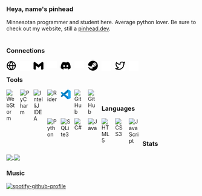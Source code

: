 ### Heya, name's pinhead
Minnesotan programmer and student here. Average python lover. 
Be sure to check out my website, still a [pinhead.dev](https://pinhead.dev). 
<br />
<br />

### Connections

[<img align="left" alt="Website" width="26px" src="./img/globe-light.svg" style="padding-right:10px;" />](https://pinhead.dev#gh-light-mode-only)
[<img align="left" alt="Website" width="26px" src="./img/globe-dark.svg" style="padding-right:10px;" />](https://pinhead.dev#gh-dark-mode-only)

[<img align="left" alt="Email" width="26px" src="./img/gmail-light.svg" style="padding-right:10px;" />](mailto:pinhead@pinhead.dev#gh-light-mode-only)
[<img align="left" alt="Email" width="26px" src="./img/gmail-dark.svg" style="padding-right:10px;" />](mailto:pinhead@ppinhead.dev#gh-dark-mode-only)

[<img align="left" alt="Discord" width="26px" src="./img/discord-light.svg" style="padding-right:10px;" />](https://discord.gg/uC5mqgK597#gh-light-mode-only)
[<img align="left" alt="Discord" width="26px" src="./img/discord-dark.svg" style="padding-right:10px;" />](https://discord.gg/uC5mqgK597#gh-dark-mode-only)

[<img align="left" alt="Steam" width="26px" src="./img/steam-light.svg" style="padding-right:10px;" />](https://steamcommunity.com/id/pinheadtf2#gh-light-mode-only)
[<img align="left" alt="Steam" width="26px" src="./img/steam-dark.svg" style="padding-right:10px;" />](https://steamcommunity.com/id/pinheadtf2#gh-dark-mode-only)

[<img align="left" alt="Twitter" width="26px" src="./img/twitter-light.svg" style="padding-right:10px;" />](https://twitter.com/pinheadtf2#gh-light-mode-only)
[<img align="left" alt="Twitter" width="26px" src="./img/twitter-dark.svg" style="padding-right:10px;" />](https://twitter.com/pinheadtf2#gh-dark-mode-only)
<br />

### Tools


[<img align="left" alt="WebStorm" width="26px" src="https://resources.jetbrains.com/storage/products/company/brand/logos/WebStorm_icon.svg" style="padding-right:10px;" />](https://www.jetbrains.com/webstorm)
[<img align="left" alt="PyCharm" width="26px" src="https://resources.jetbrains.com/storage/products/company/brand/logos/PyCharm_icon.svg" style="padding-right:10px;" />](https://www.jetbrains.com/pycharm)
[<img align="left" alt="IntelliJ IDEA" width="26px" src="https://resources.jetbrains.com/storage/products/company/brand/logos/IntelliJ_IDEA_icon.svg" style="padding-right:10px;" />](https://www.jetbrains.com/idea)
[<img align="left" alt="Rider" width="26px" src="https://resources.jetbrains.com/storage/products/company/brand/logos/Rider_icon.svg" style="padding-right:10px;" />](https://www.jetbrains.com/rider)
[<img align="left" alt="VSCode" width="26px" src="./img/vscode.svg" style="padding-right:10px;" />](https://code.visualstudio.com)
[<img align="left" alt="GitHub" width="26px" src="https://user-images.githubusercontent.com/3369400/139447912-e0f43f33-6d9f-45f8-be46-2df5bbc91289.png" style="padding-right:10px;" />](https://github.com/pinhead-tf2?tab=repositories#gh-dark-mode-only)
[<img align="left" alt="GitHub" width="26px" src="https://user-images.githubusercontent.com/3369400/139448065-39a229ba-4b06-434b-bc67-616e2ed80c8f.png" style="padding-right:10px;" />](https://github.com/pinhead-tf2?tab=repositories#gh-light-mode-only)
<br />

### Languages

[<img align="left" alt="Python" width="26px" src="https://cdn.jsdelivr.net/npm/devicon@2.15.1/icons/python/python-original.svg" style="padding-right:10px;" />](https://github.com/pinhead-tf2?tab=repositories&language=python)
[<img align="left" alt="SQLite3" width="26px" src="https://cdn.jsdelivr.net/npm/devicon@2.15.1/icons/sqlite/sqlite-original.svg" style="padding-right:10px;" />](https://github.com/pinhead-tf2?tab=repositories&language=python)
[<img align="left" alt="C#" width="26px" src="https://cdn.jsdelivr.net/npm/devicon@2.15.1/icons/csharp/csharp-original.svg" style="padding-right:10px;" />](https://github.com/pinhead-tf2?tab=repositories&language=c%23)
[<img align="left" alt="Java" width="26px" src="https://cdn.jsdelivr.net/npm/devicon@2.15.1/icons/java/java-original.svg" style="padding-right:10px;" />](https://github.com/pinhead-tf2?tab=repositories&language=java)
[<img align="left" alt="HTML5" width="26px" src="https://cdn.jsdelivr.net/gh/devicons/devicon/icons/html5/html5-original.svg" style="padding-right:10px;" />][website]
[<img align="left" alt="CSS3" width="26px" src="https://cdn.jsdelivr.net/gh/devicons/devicon/icons/css3/css3-original.svg" style="padding-right:10px;" />][website]
[<img align="left" alt="JavaScript" width="26px" src="https://cdn.jsdelivr.net/gh/devicons/devicon/icons/javascript/javascript-original.svg" style="padding-right:10px;" />][website]
<br />
<br />

### Stats

<a href="https://github.com/anuraghazra/github-readme-stats">
  <img height=200 align="center" src="https://github-readme-stats-pinheadtf2.vercel.app/api?username=pinhead-tf2&show_icons=true&count_private=true&bg_color=1e1e2e&text_color=cdd6f4&icon_color=cba6f7&title_color=94e2d5" />
</a>
<a href="https://github.com/anuraghazra/github-readme-stats">
  <img align="center" src="https://github-readme-stats.vercel.app/api/wakatime?username=pinheadtf2&bg_color=1e1e2e&text_color=cdd6f4&icon_color=cba6f7&title_color=94e2d5" />
</a>

### Music

[![spotify-github-profile](https://spotify-github-profile.vercel.app/api/view?uid=qk13ch706fw6k5w052mot3ioa&cover_image=true&theme=natemoo-re&show_offline=true&background_color=1e1e2e&interchange=false&bar_color=53b14f&bar_color_cover=false)](https://github.com/kittinan/spotify-github-profile)

[website]: https://pinhead.dev
[email]: mailto:pinhead@pinhead.dev
[discord]: https://discord.gg/uC5mqgK597
[steam]: https://steamcommunity.com/id/pinheadtf2
[twitter]: https://twitter.com/pinheadtf2
